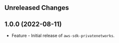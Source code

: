 Unreleased Changes
------------------

1.0.0 (2022-08-11)
------------------

* Feature - Initial release of `aws-sdk-privatenetworks`.

